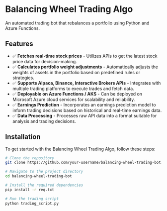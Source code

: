 # Balancing Wheel Trading Algo

An automated trading bot that rebalances a portfolio using Python and Azure Functions.

## Features

- ✅ **Fetches real-time stock prices** - Utilizes APIs to get the latest stock price data for decision-making.
- ✅ **Calculates portfolio weight adjustments** - Automatically adjusts the weights of assets in the portfolio based on predefined rules or strategies.
- ✅ **Supports Alpaca, Binance, Interactive Brokers APIs** - Integrates with multiple trading platforms to execute trades and fetch data.
- ✅ **Deployable on Azure Functions / AKS** - Can be deployed on Microsoft Azure cloud services for scalability and reliability.
- ✅ **Earnings Prediction** - Incorporates an earnings prediction model to inform trading decisions based on historical and real-time earnings data.
- ✅ **Data Processing** - Processes raw API data into a format suitable for analysis and trading decisions.

## Installation

To get started with the Balancing Wheel Trading Algo, follow these steps:

```bash
# Clone the repository
git clone https://github.com/your-username/balancing-wheel-trading-bot.git

# Navigate to the project directory
cd balancing-wheel-trading-bot

# Install the required dependencies
pip install -r req.txt

# Run the trading script
python trading_script.py